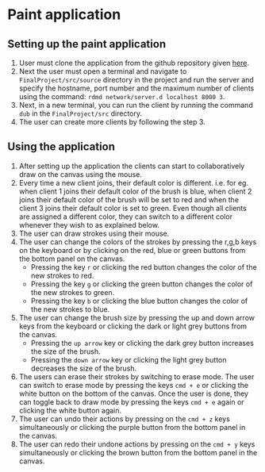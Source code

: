 # Paint application

## Setting up the paint application
1. User must clone the application from the github repository given [here](https://github.com/Spring23FSE/finalproject-d-evelopers).
2. Next the user must open a terminal and navigate to `FinalProject/src/source` directory in the project and run the server and specify the hostname, port number and the maximum number of clients using the command: `rdmd network/server.d localhost 8000 3`.
3. Next, in a new terminal, you can run the client by running the command `dub` in the `FinalProject/src` directory.
4. The user can create more clients by following the step 3.


## Using the application
1. After setting up the application the clients can start to collaboratively draw on the canvas using the mouse.
2. Every time a new client joins, their default color is different. i.e. for eg. when client 1 joins their default color of the brush is blue, when client 2 joins their default color of the brush will be set to red and when the client 3 joins their default color is set to green. Even though all clients are assigned a different color, they can switch to a different color whenever they wish to as explained below.
3. The user can draw strokes using their mouse.
4. The user can change the colors of the strokes by pressing the r,g,b keys on the keyboard or by clicking on the red, blue or green buttons from the bottom panel on the canvas. 
    - Pressing the key `r` or clicking the red button changes the color of the new strokes to red.
    - Pressing the key `g` or clicking the green button changes the color of the new strokes to green.
    - Pressing the key `b` or clicking the blue button changes the color of the new strokes to blue.
5. The user can change the brush size by pressing the up and down arrow keys from the keyboard or clicking the dark or light grey buttons from the canvas.
    - Pressing the `up arrow` key or clicking the dark grey button increases the size of the brush.
    - Pressing the `down arrow` key or clicking the light grey button decreases the size of the brush.
6. The users can erase their strokes by switching to erase mode. The user can switch to erase mode by pressing the keys `cmd + e` or clicking the white button on the bottom of the canvas. Once the user is done, they can toggle back to draw mode by pressing the keys `cmd + e` again or clicking the white button again.
7. The user can undo their actions by pressing on the `cmd + z` keys simultaneously or clicking the purple button from the bottom panel in the canvas.
8. The user can redo their undone actions by pressing on the `cmd + y` keys simultaneously or clicking the brown button from the bottom panel in the canvas.
